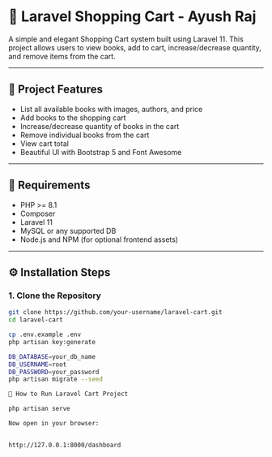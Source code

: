 # 🛒 Laravel Shopping Cart - Ayush Raj

A simple and elegant Shopping Cart system built using Laravel 11. This project allows users to view books, add to cart, increase/decrease quantity, and remove items from the cart.

---

## 📁 Project Features

- List all available books with images, authors, and price
- Add books to the shopping cart
- Increase/decrease quantity of books in the cart
- Remove individual books from the cart
- View cart total
- Beautiful UI with Bootstrap 5 and Font Awesome

---

## 🚀 Requirements

- PHP >= 8.1
- Composer
- Laravel 11
- MySQL or any supported DB
- Node.js and NPM (for optional frontend assets)

---

## ⚙️ Installation Steps

### 1. Clone the Repository

```bash
git clone https://github.com/your-username/laravel-cart.git
cd laravel-cart

cp .env.example .env
php artisan key:generate

DB_DATABASE=your_db_name
DB_USERNAME=root
DB_PASSWORD=your_password
php artisan migrate --seed

🛒 How to Run Laravel Cart Project

php artisan serve

Now open in your browser:


http://127.0.0.1:8000/dashboard
